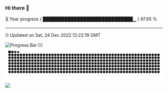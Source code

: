 ### Hi there 👋

⏳ Year progress { █████████████████████████████▁ } 97.95 %

---

⏰ Updated on Sat, 24 Dec 2022 12:22:19 GMT

![Progress Bar CI](https://github.com/liununu/liununu/workflows/Progress%20Bar%20CI/badge.svg)![](https://raw.githubusercontent.com/L1cardo/L1cardo/main/assets/github-contribution-grid-snake.svg)![](https://raw.githubusercontent.com/seesaws/seesaws/main/assets/github-contribution-grid-snake.svg)
